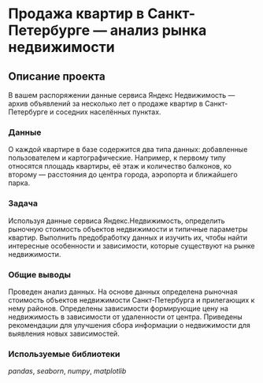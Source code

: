 # Продажа квартир в Санкт-Петербурге — анализ рынка недвижимости

## Описание проекта 

В вашем распоряжении данные сервиса Яндекс Недвижимость — архив объявлений за несколько лет о продаже квартир в Санкт-Петербурге и соседних населённых пунктах.

### Данные

О каждой квартире в базе содержится два типа данных: добавленные пользователем и картографические. Например, к первому 
типу относятся площадь квартиры, её этаж и количество балконов, ко второму — расстояния до центра города, аэропорта и 
ближайшего парка.

### Задача

Используя данные сервиса Яндекс.Недвижимость, определить рыночную стоимость объектов недвижимости и типичные параметры квартир. Выполнить предобработку данных и изучить их, чтобы найти интересные особенности и зависимости, которые существуют на рынке недвижимости.

### Общие выводы
Проведен анализ данных. На основе данных определена рыночная стоимость объектов недвижимости Санкт-Петербурга и прилегающих 
к нему районов. Определены зависимости формирующие цену на недвижимость в зависимости от удаленности от центра. Приведены
рекомендации для улучшения сбора информации о недвижимости для выявления новых зависимостей.


### Используемые библиотеки
*pandas*, *seaborn*, *numpy*, *matplotlib*